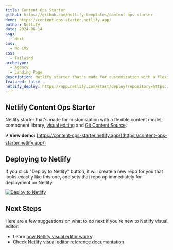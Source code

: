 ```yaml
---
title: Content Ops Starter
github: https://github.com/netlify-templates/content-ops-starter
demo: https://content-ops-starter.netlify.app/
author: Netlify
date: 2024-06-14
ssg:
  - Next
cms:
  - No CMS
css:
  - Tailwind 
archetype:
  - Agency
  - Landing Page
description: Netlify starter that's made for customization with a flexible content model, component library, visual editing and Git Content Source.
featured: false
netlify_deploy: https://app.netlify.com/start/deploy?repository=https://github.com/netlify-templates/content-ops-starter
---
```


## Netlify Content Ops Starter 

Netlify starter that's made for customization with a flexible content model, component library, [visual editing](https://docs.netlify.com/visual-editor/overview/) and [Git Content Source](https://docs.netlify.com/create/content-sources/git/).

**⚡ View demo:** [https://content-ops-starter.netlify.app/](https://content-ops-starter.netlify.app/)

## Deploying to Netlify

If you click "Deploy to Netlify" button, it will create a new repo for you that looks exactly like this one, and sets that repo up immediately for deployment on Netlify.

[![Deploy to Netlify](https://www.netlify.com/img/deploy/button.svg)](https://app.netlify.com/start/deploy?repository=https://github.com/netlify-templates/content-ops-starter)

## Next Steps

Here are a few suggestions on what to do next if you're new to Netlify visual editor:

- Learn [how Netlify visual editor works](https://docs.netlify.com/visual-editor/overview/)
- Check [Netlify visual editor reference documentation](https://visual-editor-reference.netlify.com/)

